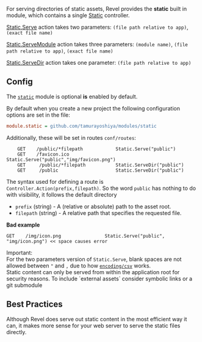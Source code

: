 
For serving directories of static assets, Revel provides the **static** built in module,
which contains a single
[Static](https://godoc.org/github.com/tamurayoshiya/modules/static/app/controllers#Static)
controller.  

[Static.Serve](https://godoc.org/github.com/tamurayoshiya/modules/static/app/controllers#Static.Serve) action takes two parameters:
 `(file path relative to app)`, `(exact file name)`

[Static.ServeModule](https://godoc.org/github.com/tamurayoshiya/modules/static/app/controllers#Static.ServeModule) action takes three parameters:
`(module name)`, `(file path relative to app)`, `(exact file name)`

[Static.ServeDir](https://godoc.org/github.com/tamurayoshiya/modules/static/app/controllers#Static.ServeDir) action takes one parameter:
`(file path relative to app)`


## Config

The [`static`](https://godoc.org/github.com/tamurayoshiya/modules/static/app/controllers) module
is optional **is** enabled by default. 

By default when you create a new project the following
configuration options are set in the file:

```ini
module.static = github.com/tamurayoshiya/modules/static
```

Additionally, these will be set in routes `conf/routes`:

```
	GET    /public/*filepath            Static.Serve("public")
	GET    /favicon.ico                 Static.Serve("public","img/favicon.png")
    GET     /public/*filepath           Static.ServeDir("public")
    GET     /public                     Static.ServeDir("public")
```

The syntax used for defining
a route is `Controller.Action(prefix,filepath)`. So the word `public`
has nothing to do with visibility, it follows the default 
directory

* `prefix` (string) - A (relative or absolute) path to the asset root.
* `filepath` (string) - A relative path that specifies the requested file.

**Bad example**

	GET    /img/icon.png                Static.Serve("public", "img/icon.png") << space causes error

<div class="alert alert-warning">
Important:<br>For the two parameters version of <code>Static.Serve</code>, blank spaces are not allowed between
<code>"</code> and <code>,</code> due to how <a href="http://golang.org/pkg/encoding/csv/"><code>encoding/csv</code></a> works.
</div>
<div class="alert alert-danger">Static content can only be served from within the application root for security reasons. To include `external assets` consider symbolic links or a git submodule</div>

## Best Practices
Although Revel does serve out static content in the most efficient way it can, it 
makes more sense for your web server to serve the static files directly. 